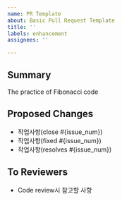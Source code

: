 ```yaml
---
name: PR Template
about: Basic Pull Request Template
title: ''
labels: enhancement
assignees: ''

---
```


## Summary 
The practice of Fibonacci code
## Proposed Changes 

- 작업사항(close #{issue_num}) 
- 작업사항(fixed #{issue_num}) 
- 작업사항(resolves #{issue_num}) 

## To Reviewers 

- Code review시 참고할 사항
